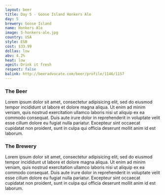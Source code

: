 ```yaml
---
layout: beer
title: Day 5 - Goose Island Honkers Ale
day: 5
brewery: Goose Island
name: Honkers Ale
image: 5-honkers-ale.jpg
country: USA
style: ESB
cost: $33.99
dollas: low
abv: 4.2%
heat: low
ageit: Drink it fresh
respect: false
balink: http://beeradvocate.com/beer/profile/1146/1157
---
```



### The Beer

Lorem ipsum dolor sit amet, consectetur adipisicing elit, sed do eiusmod tempor incididunt ut labore et dolore magna aliqua. Ut enim ad minim veniam, quis nostrud exercitation ullamco laboris nisi ut aliquip ex ea commodo consequat. Duis aute irure dolor in reprehenderit in voluptate velit esse cillum dolore eu fugiat nulla pariatur. Excepteur sint occaecat cupidatat non proident, sunt in culpa qui officia deserunt mollit anim id est laborum.

### The Brewery

Lorem ipsum dolor sit amet, consectetur adipisicing elit, sed do eiusmod tempor incididunt ut labore et dolore magna aliqua. Ut enim ad minim veniam, quis nostrud exercitation ullamco laboris nisi ut aliquip ex ea commodo consequat. Duis aute irure dolor in reprehenderit in voluptate velit esse cillum dolore eu fugiat nulla pariatur. Excepteur sint occaecat cupidatat non proident, sunt in culpa qui officia deserunt mollit anim id est laborum.

